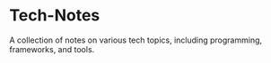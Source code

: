 # Tech-Notes
A collection of notes on various tech topics, including programming, frameworks, and tools.
